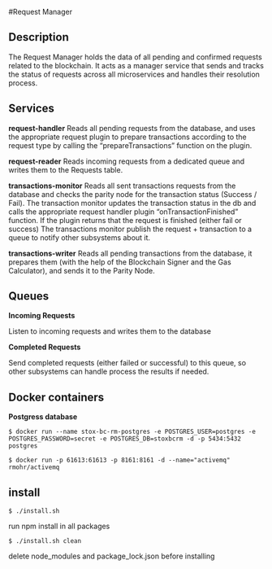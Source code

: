 #Request Manager


## Description
The Request Manager holds the data of all pending and confirmed requests related to the
blockchain. It acts as a manager service that sends and tracks the status of requests across all
microservices and handles their resolution process.

## Services

**request-handler**
Reads all pending requests from the database, and uses the appropriate request plugin to
prepare transactions according to the request type by calling the “prepareTransactions” function
on the plugin.

**request-reader**
Reads incoming requests from a dedicated queue and writes them to the Requests table.

**transactions-monitor**
Reads all sent transactions requests from the database and checks the parity node for the
transaction status (Success / Fail). The transaction monitor updates the transaction status in the
db and calls the appropriate request handler plugin “onTransactionFinished” function. If the
plugin returns that the request is finished (either fail or success) The transactions monitor
publish the request + transaction to a queue to notify other subsystems about it.

**transactions-writer**
Reads all pending transactions from the database, it prepares them (with the help of the
Blockchain Signer and the Gas Calculator), and sends it to the Parity Node.


## Queues

**Incoming Requests​**

Listen to incoming requests and writes them to the database

**Completed Requests​**

Send completed requests (either failed or successful) to this
queue, so other subsystems can handle process the results if needed.


## Docker containers
**Postgress database**

`$ docker run --name stox-bc-rm-postgres -e POSTGRES_USER=postgres -e POSTGRES_PASSWORD=secret -e POSTGRES_DB=stoxbcrm -d -p 5434:5432 postgres`

`$ docker run -p 61613:61613 -p 8161:8161 -d --name="activemq" rmohr/activemq`


## install

`$ ./install.sh`

run npm install in all packages

`$ ./install.sh clean`

delete node_modules and package_lock.json before installing
